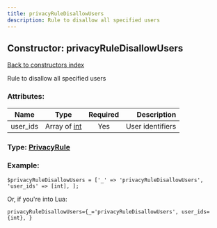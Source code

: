 ```yaml
---
title: privacyRuleDisallowUsers
description: Rule to disallow all specified users
---
```

## Constructor: privacyRuleDisallowUsers  
[Back to constructors index](index.md)



Rule to disallow all specified users

### Attributes:

| Name     |    Type       | Required | Description |
|----------|:-------------:|:--------:|------------:|
|user\_ids|Array of [int](../constructors/int.md) | Yes|User identifiers|



### Type: [PrivacyRule](../types/PrivacyRule.md)


### Example:

```
$privacyRuleDisallowUsers = ['_' => 'privacyRuleDisallowUsers', 'user_ids' => [int], ];
```  

Or, if you're into Lua:  


```
privacyRuleDisallowUsers={_='privacyRuleDisallowUsers', user_ids={int}, }

```


